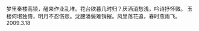梦里秦楼高锁，醒来作业乱堆。花台欲暮几时归？厌酒消愁浅，吟诗抒怀微。            玉楼何堪独倚，明月不忍伤悲。沈腰潘鬓难销摧。风里落花追，春时燕雨飞。
                       2009.3.18
